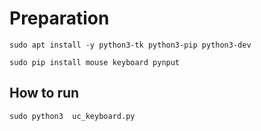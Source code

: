 # Preparation
```
sudo apt install -y python3-tk python3-pip python3-dev

sudo pip install mouse keyboard pynput
```
## How to run
```
sudo python3  uc_keyboard.py
```


